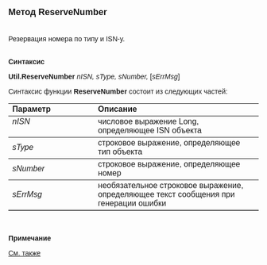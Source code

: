 ﻿<html>
<head>
<title>ReserveNumber</title>
</head>

<body>

<p><strong><font face="Arial" size="4">Метод</font></strong><font size="4" face="Arial"><strong> 
ReserveNumber<br>
&nbsp;</strong></font></p>

<p class="label"><font face="Arial">Резервация номера по типу и ISN-y.<br>
&nbsp;</font></p>

<p class="label"><font face="Arial"><b>Синтаксис</b></font></p>

<p><font face="Arial"><strong>Util.ReserveNumber </strong><em>nISN, 
sType, sNumber, </em>[<em>sErrMsg</em>]</font></p>

<p><font face="Arial">Синтаксис функции <strong>ReserveNumber </strong>
состоит из следующих частей:</font></p>

<table border="1" cellPadding="5" cols="2" frame="below" rules="rows" width="758">
<TBODY>
  <tr vAlign="top">
    <td class="label" width="231"><font face="Arial"><b>Параметр</b></font></td>
    <td class="label" width="499"><font face="Arial"><strong>Описание</strong></font></td>
  </tr>
  <tr vAlign="top">
    <td width="231"><em><font face="Arial">nISN</font></em></td>
    <td width="499"><font face="Arial">числовое выражение Long, 
	определяющее ISN объекта </font></td>
  </tr>
  <tr>
    <td width="231"><font face="Arial"><em>sType</em></font></td>
    <td width="499"><font face="Arial">строковое выражение, 
	определяющее тип объекта</font></td>
  </tr>
  <tr>
    <td width="231"><font face="Arial"><em>sNumber</em></font></td>
    <td width="499"><font face="Arial">строковое выражение, 
	определяющее номер</font></td>
  </tr>
  <tr>
    <td width="231"><font face="Arial"><em>sErrMsg</em></font></td>
    <td width="499"><font face="Arial">необязательное строковое 
	выражение, определяющее текст сообщения при генерации ошибки</font></td>
  </tr>
  </table>

<p class="label">&nbsp;</p>

<p class="label"><font face="Arial"><b>Примечание</b> </font></p>

<p class="label"><font face="Arial"><a href="../../functions.html">См. 
также</a></font></p>

</body>
</html>
